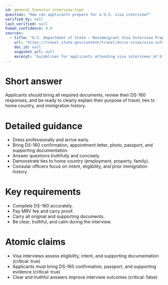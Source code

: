 ```yaml
---
id: general_Consular-interview-tips
question: "How can applicants prepare for a U.S. visa interview?"
verified_by: null
last_verified: null
human_confidence: 0.0
sources:
  - title: "U.S. Department of State – Nonimmigrant Visa Interview Preparation"
    url: "https://travel.state.gov/content/travel/en/us-visas/visa-information-resources/interview.html"
    doc_id: null
    snapshot_url: null
    excerpt: "Guidelines for applicants attending visa interviews at U.S. consulates."
---
```


# Short answer
Applicants should bring all required documents, review their DS-160 responses, and be ready to clearly explain their purpose of travel, ties to home country, and immigration history.

# Detailed guidance
- Dress professionally and arrive early.  
- Bring DS-160 confirmation, appointment letter, photo, passport, and supporting documentation.  
- Answer questions truthfully and concisely.  
- Demonstrate ties to home country (employment, property, family).  
- Consular officers focus on intent, eligibility, and prior immigration history.  

# Key requirements
- Complete DS-160 accurately.  
- Pay MRV fee and carry proof.  
- Carry all original and supporting documents.  
- Be clear, truthful, and calm during the interview.  

# Atomic claims
- Visa interviews assess eligibility, intent, and supporting documentation (critical: true)
- Applicants must bring DS-160 confirmation, passport, and supporting evidence (critical: true)
- Clear and truthful answers improve interview outcomes (critical: false)

